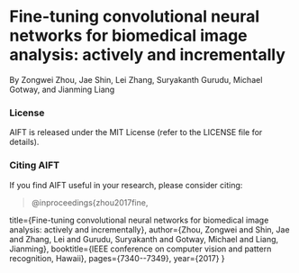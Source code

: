 # Fine-tuning convolutional neural networks for biomedical image analysis: actively and incrementally
By Zongwei Zhou, Jae Shin, Lei Zhang, Suryakanth Gurudu, Michael Gotway, and Jianming Liang

### License
AIFT is released under the MIT License (refer to the LICENSE file for details).

### Citing AIFT
If you find AIFT useful in your research, please consider citing:

> @inproceedings{zhou2017fine,

  title={Fine-tuning convolutional neural networks for biomedical image analysis: actively and incrementally},
  author={Zhou, Zongwei and Shin, Jae and Zhang, Lei and Gurudu, Suryakanth and Gotway, Michael and Liang, Jianming},
  booktitle={IEEE conference on computer vision and pattern recognition, Hawaii},
  pages={7340--7349},
  year={2017}
}

